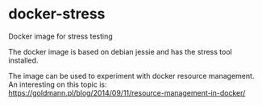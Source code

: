 # docker-stress
Docker image for stress testing

The docker image is based on debian jessie and has the stress tool installed.

The image can be used to experiment with docker resource management. An interesting on this topic is: https://goldmann.pl/blog/2014/09/11/resource-management-in-docker/

